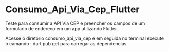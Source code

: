 # Consumo_Api_Via_Cep_Flutter
Teste para consumir a API Via CEP e preencher os campos de um formulario de endereco em um app utilizando Flutter.

Acesse o diretorio consumo_api_via_cep e em seguida no terminal execute o camando : dart pub get para carregar as dependencias.
